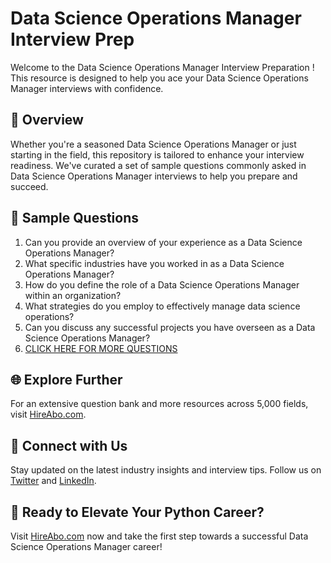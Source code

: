 # Data Science Operations Manager Interview Prep

Welcome to the Data Science Operations Manager Interview Preparation ! This resource is designed to help you ace your Data Science Operations Manager interviews with confidence.

## 🚀 Overview

Whether you're a seasoned Data Science Operations Manager or just starting in the field, this repository is tailored to enhance your interview readiness. We've curated a set of sample questions commonly asked in Data Science Operations Manager interviews to help you prepare and succeed.

## 📝 Sample Questions

1. Can you provide an overview of your experience as a Data Science Operations Manager?
2. What specific industries have you worked in as a Data Science Operations Manager?
3. How do you define the role of a Data Science Operations Manager within an organization?
4. What strategies do you employ to effectively manage data science operations?
5. Can you discuss any successful projects you have overseen as a Data Science Operations Manager?
6. [CLICK HERE FOR MORE QUESTIONS](https://hireabo.com/job/0_3_37/Data%20Science%20Operations%20Manager)

## 🌐 Explore Further

For an extensive question bank and more resources across 5,000 fields, visit [HireAbo.com](https://www.hireabo.com).

## 📱 Connect with Us

Stay updated on the latest industry insights and interview tips. Follow us on [Twitter](https://twitter.com/hireabo) and [LinkedIn](https://www.linkedin.com/in/hire-abo-3609972a8/).

## 🚀 Ready to Elevate Your Python Career?

Visit [HireAbo.com](https://www.hireabo.com) now and take the first step towards a successful Data Science Operations Manager career!